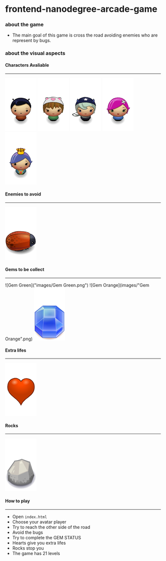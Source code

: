 # frontend-nanodegree-arcade-game
### about the game
- The main goal of this game is cross the road avoiding enemies who are represent by bugs. 

### about the visual aspects

#### Characters Avaliable
----------------------------
![char-boy](images/char-boy.png)
![char-cat-girl](images/char-cat-girl.png)
![char-horn-girl](images/char-horn-girl.png)
![char-pink-girl](images/char-pink-girl.png)
![char-princess-girl](images/char-princess-girl.png)

#### Enemies to avoid
----------------------------
![enemy-bug](images/enemy-bug.png)

#### Gems to be collect
---------------------------
![Gem Green]("images/Gem Green.png")
![Gem Orange](images/"Gem Orange".png)
![Gem Blue](images/Gem%20Blue.png)

#### Extra lifes
--------------------------
![Heart](images/Heart.png) 

#### Rocks
-------------------------
![Rock](images/Rock.png) 

#### How to play
----------------------------
- Open ```index.html```
- Choose your avatar player
- Try to reach the other side of the road
- Avoid the bugs 
- Try to complete the GEM STATUS
- Hearts give you extra lifes
- Rocks stop you 
- The game has 21 levels
